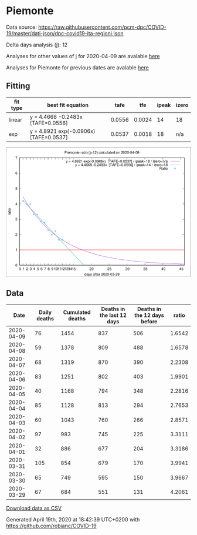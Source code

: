 # Piemonte

Data source: https://raw.githubusercontent.com/pcm-dpc/COVID-19/master/dati-json/dpc-covid19-ita-regioni.json

Delta days analysis (j): 12

Analyses for other values of j for 2020-04-09 are avalable [here](../2020-04-09/README.md)

Analyses for Piemonte for previous dates are avalable [here](../README.md)

## Fitting 
|fit type|best fit equation|tafe|tfe|ipeak|izero|
|-------|-----|--------|------|---|---|
|linear|y = 4.4668 -0.2483x  [TAFE=0.0556]|0.0556|0.0024|14|18|
|exp|y = 4.8921 exp(-0.0906x)  [TAFE=0.0537]|0.0537|0.0018|18|n/a|

![Plot](COVID-19_piemonte_j12_2020-04-09.png)

## Data
|Date|Daily deaths|Cumulated deaths|Deaths in the last 12 days|Deaths in the 12 days before|ratio|
|----|----------|-----------|-------|--------------------|-----|
|2020-04-09|76|1454|837|506|1.6542|
|2020-04-08|59|1378|809|488|1.6578|
|2020-04-07|68|1319|870|390|2.2308|
|2020-04-06|83|1251|802|403|1.9901|
|2020-04-05|40|1168|794|348|2.2816|
|2020-04-04|85|1128|813|294|2.7653|
|2020-04-03|60|1043|760|266|2.8571|
|2020-04-02|97|983|745|225|3.3111|
|2020-04-01|32|886|677|204|3.3186|
|2020-03-31|105|854|679|170|3.9941|
|2020-03-30|65|749|595|150|3.9667|
|2020-03-29|67|684|551|131|4.2061|

[Download data as CSV](COVID-19_piemonte_j12_2020-04-09.csv)

Generated April 19th, 2020 at 18:42:39 UTC+0200 with https://github.com/robianc/COVID-19
